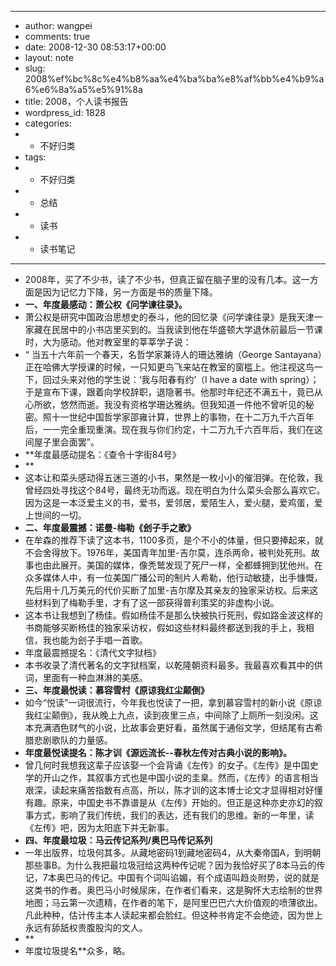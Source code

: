 - ---
- author: wangpei
- comments: true
- date: 2008-12-30 08:53:17+00:00
- layout: note
- slug: 2008%ef%bc%8c%e4%b8%aa%e4%ba%ba%e8%af%bb%e4%b9%a6%e6%8a%a5%e5%91%8a
- title: 2008，个人读书报告
- wordpress_id: 1828
- categories:
- - 不好归类
- tags:
- - 不好归类
- - 总结
- - 读书
- - 读书笔记
- ---
- 2008年，买了不少书，读了不少书，但真正留在脑子里的没有几本。这一方面是因为记忆力下降，另一方面是书的质量下降。
- **一、年度最感动：萧公权《问学谏往录》。**
- 萧公权是研究中国政治思想史的泰斗，他的回忆录《问学谏往录》是我天津一家藏在民居中的小书店里买到的。当我读到他在华盛顿大学退休前最后一节课时，大为感动。他对教室里的莘莘学子说：
- “ 当五十六年前一个春天，名哲学家兼诗人的珊达雅纳（George Santayana）正在哈佛大学授课的时候，一只知更鸟飞来站在教室的窗槛上。他注视这鸟一下，回过头来对他的学生说：‘我与阳春有约’（I have a date with spring）；于是宣布下课，跟着向学校辞职，退隐著书。他那时年纪还不满五十，竟已从心所欲，悠然而逝。我没有资格学珊达雅纳。但我知道一件他不曾听见的秘密。照十一世纪中国哲学家邵雍计算，世界上的事物，在十二万九千六百年后，一一完全重现重演。现在我与你们约定，十二万九千六百年后，我们在这间屋子里会面罢”。
- **年度最感动提名：《查令十字街84号》
- **
- 这本让和菜头感动得五迷三道的小书，果然是一枚小小的催泪弹。在伦敦，我曾经四处寻找这个84号，最终无功而返。现在明白为什么菜头会那么喜欢它。因为这是一本泛爱主义的书，爱书，爱邻居，爱陌生人，爱火腿，爱鸡蛋，爱上世间的一切。
- **二、年度最震撼：诺曼-梅勒《刽子手之歌》**
- 在牟森的推荐下读了这本书，1100多页，是个不小的体量，但只要捧起来，就不会舍得放下。1976年，美国青年加里-吉尔莫，连杀两命，被判处死刑。故事也由此展开。美国的媒体，像秃鹫发现了死尸一样，全都蜂拥到犹他州。在众多媒体人中，有一位美国广播公司的制片人希勒，他行动敏捷，出手慷慨，先后用十几万美元的代价买断了加里-吉尔摩及其亲友的独家采访权。后来这些材料到了梅勒手里，才有了这一部获得普利策奖的非虚构小说。
- 这本书让我想到了杨佳。假如杨佳不是那么快被执行死刑，假如路金波这样的书商能够买断杨佳的独家采访权，假如这些材料最终都送到我的手上，我相信，我也能为刽子手唱一首歌。
- 年度最震撼提名：《清代文字狱档》
- 本书收录了清代著名的文字狱档案，以乾隆朝资料最多。我最喜欢看其中的供词，里面有一种血淋淋的美感。
- **三、年度最悦读：慕容雪村《原谅我红尘颠倒》**
- 如今“悦读”一词很流行，今年我也悦读了一把，拿到慕容雪村的新小说《原谅我红尘颠倒》，我从晚上九点，读到夜里三点，中间除了上厕所一刻没闲。这本充满酒色财气的小说，比故事会更好看，虽然属于通俗文学，但结尾有古希腊悲剧歌队的力量感。
- **年度最悦读提名：陈才训《源远流长--春秋左传对古典小说的影响》。**
- 曾几何时我想我这辈子应该娶一个会背诵《左传》的女子。《左传》是中国史学的开山之作，其叙事方式也是中国小说的圭臬。然而，《左传》的语言相当艰深，读起来痛苦指数有点高，所以，陈才训的这本博士论文才显得相对好懂有趣。原来，中国史书不靠谱是从《左传》开始的。但正是这种亦史亦幻的叙事方式，影响了我们传统，我们的表达，还有我们的思维。新的一年里，读《左传》吧，因为太阳底下并无新事。
- **四、年度最垃圾：马云传记系列/奥巴马传记系列**
- 一年出版界，垃圾何其多。从藏地密码1到藏地密码4，从大秦帝国A，到明朝那些事B。为什么我把最垃圾冠给这两种传记呢？因为我恰好买了8本马云的传记，7本奥巴马的传记。中国有个词叫谄媚，有个成语叫趋炎附势，说的就是这类书的作者。奥巴马小时候尿床，在作者们看来，这是胸怀大志绘制的世界地图；马云第一次遗精，在作者的笔下，是阿里巴巴六大价值观的喷薄欲出。凡此种种，估计传主本人读起来都会脸红。但这种书肯定不会绝迹，因为世上永远有舔舐权贵腹股沟的文人。
- **
- 年度垃圾提名**众多，略。
